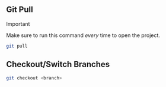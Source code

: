 ## Git Pull
> [!IMPORTANT]
> Make sure to run this command _every_ time to open the project.

```bash
git pull
```

## Checkout/Switch Branches
```bash
git checkout <branch>
```